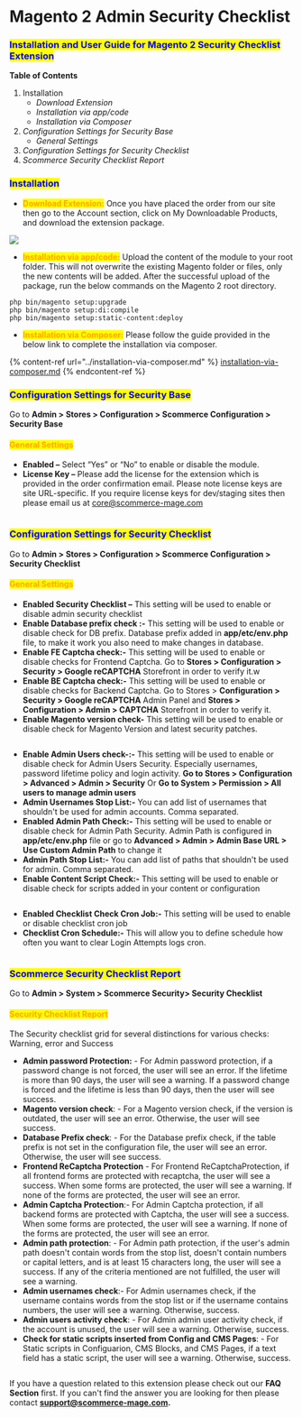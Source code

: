 # Magento 2 Admin Security Checklist

### <mark style="color:blue;">Installation and User Guide for Magento 2 Security Checklist Extension</mark>

**Table of Contents**

1. Installation
   * _Download Extension_
   * _Installation via app/code_&#x20;
   * _Installation via Composer_
2. _Configuration Settings for Security Base_
   * _General Settings_&#x20;
3. _Configuration Settings for Security Checklist_
4. _Scommerce Security Checklist Report_

### <mark style="color:blue;">Installation</mark> <a href="#bookmark0" id="bookmark0"></a>

* <mark style="color:orange;">**Download Extension:**</mark> Once you have placed the order from our site then go to the Account section, click on My Downloadable Products, and download the extension package.

![](../../.gitbook/assets/Download.png)

* <mark style="color:orange;">**Installation via app/code:**</mark> Upload the content of the module to your root folder. This will not overwrite the existing Magento folder or files, only the new contents will be added. After the successful upload of the package, run the below commands on the Magento 2 root directory.

```
php bin/magento setup:upgrade
php bin/magento setup:di:compile
php bin/magento setup:static-content:deploy
```

* <mark style="color:orange;">**Installation via Composer:**</mark> Please follow the guide provided in the below link to complete the installation via composer.

{% content-ref url="../installation-via-composer.md" %}
[installation-via-composer.md](../installation-via-composer.md)
{% endcontent-ref %}

### <mark style="color:blue;">Configuration Settings for Security Base</mark> <a href="#toc_250003" id="toc_250003"></a>

Go to **Admin > Stores > Configuration > Scommerce Configuration > Security Base**

#### <mark style="color:orange;">General Settings</mark> <a href="#toc_250002" id="toc_250002"></a>

* **Enabled –** Select “Yes” or “No” to enable or disable the module.
* **License Key –** Please add the license for the extension which is provided in the order confirmation email. Please note license keys are site URL-specific. If you require license keys for dev/staging sites then please email us at [core@scommerce-mage.com](mailto:core@scommerce-mage.com)

<figure><img src="../../.gitbook/assets/Screen Shot 2023-12-29 at 16.31.46.png" alt=""><figcaption></figcaption></figure>

### <mark style="color:blue;">Configuration Settings for Security Checklist</mark> <a href="#bookmark3" id="bookmark3"></a>

Go to **Admin > Stores > Configuration > Scommerce Configuration > Security Checklist**

#### <mark style="color:orange;">General Settings</mark> <a href="#bookmark4" id="bookmark4"></a>

* **Enabled Security Checklist –** This setting will be used to enable or disable admin security checklist
* **Enable Database prefix check :-** This setting will be used to enable or disable check for DB prefix. Database prefix added in **app/etc/env.php** file, to make it work you also need to make changes in database.
* **Enable FE Captcha check:-** This setting will be used to enable or disable checks for Frontend Captcha. Go to **Stores > Configuration > Security > Google reCAPTCHA** Storefront in order to verify it.w
* **Enable BE Captcha check:-** This setting will be used to enable or disable checks for Backend Captcha. Go to Stores > **Configuration > Security > Google reCAPTCHA** Admin Panel and **Stores > Configuration > Admin > CAPTCHA** Storefront in order to verify it.
* **Enable Magento version check-** This setting will be used to enable or disable check for Magento Version and latest security patches.

<figure><img src="../../.gitbook/assets/image (103).png" alt=""><figcaption></figcaption></figure>

* **Enable Admin Users check-:-** This setting will be used to enable or disable check for Admin Users Security. Especially usernames, password lifetime policy and login activity. **Go to Stores > Configuration > Advanced > Admin > Security** Or **Go to System > Permission > All users to manage admin users**
* **Admin Usernames Stop List:-** You can add list of usernames that shouldn't be used for admin accounts. Comma separated.
* **Enabled Admin Path Check:-** This setting will be used to enable or disable check for Admin Path Security. Admin Path is configured in **app/etc/env.php** file or go to **Advanced > Admin > Admin Base URL > Use Custom Admin Path** to change it
* **Admin Path Stop List:-** You can add list of paths that shouldn't be used for admin. Comma separated.
* **Enable Content Script Check:-** This setting will be used to enable or disable check for scripts added in your content or configuration

<figure><img src="../../.gitbook/assets/image (101).png" alt=""><figcaption></figcaption></figure>

* **Enabled Checklist Check Cron Job:-** This setting will be used to enable or disable checklist cron job
* **Checklist Cron Schedule:-** This will allow you to define schedule how often you want to clear Login Attempts logs cron.

<figure><img src="../../.gitbook/assets/image (102).png" alt=""><figcaption></figcaption></figure>

### <mark style="color:blue;">Scommerce Security Checklist Report</mark> <a href="#toc_250003" id="toc_250003"></a>

Go to **Admin > System > Scommerce Security> Security Checklist**

#### <mark style="color:orange;">Security Checklist Report</mark> <a href="#toc_250002" id="toc_250002"></a>

The Security checklist grid for several distinctions for various checks: Warning, error and Success

* **Admin password Protection:** - For Admin password protection, if a password change is not forced, the user will see an error. If the lifetime is more than 90 days, the user will see a warning. If a password change is forced and the lifetime is less than 90 days, then the user will see success.
* **Magento version check**: - For a Magento version check, if the version is outdated, the user will see an error. Otherwise, the user will see success.
* **Database Prefix check**: - For the Database prefix check, if the table prefix is not set in the configuration file, the user will see an error. Otherwise, the user will see success.
* **Frontend ReCaptcha Protection** - For Frontend ReCaptchaProtection, if all frontend forms are protected with recaptcha, the user will see a success. When some forms are protected, the user will see a warning. If none of the forms are protected, the user will see an error.
* **Admin Captcha Protection**:- For Admin Captcha protection, if all backend forms are protected with Captcha, the user will see a success. When some forms are protected, the user will see a warning. If none of the forms are protected, the user will see an error.
* **Admin path protection**: - For Admin path protection, if the user's admin path doesn't contain words from the stop list, doesn't contain numbers or capital letters, and is at least 15 characters long, the user will see a success. If any of the criteria mentioned are not fulfilled, the user will see a warning.
* **Admin usernames check**:- For Admin usernames check, if the username contains words from the stop list or if the username contains numbers, the user will see a warning. Otherwise, success.
* **Admin users activity check**: - For Admin admin user activity check, if the account is unused, the user will see a warning. Otherwise, success.
* **Check for static scripts inserted from Config and CMS Pages**: - For Static scripts in Configuarion, CMS Blocks, and CMS Pages, if a text field has a static script, the user will see a warning. Otherwise, success.

<figure><img src="../../.gitbook/assets/image (100).png" alt=""><figcaption></figcaption></figure>

If you have a question related to this extension please check out our **FAQ Section** first. If you can't find the answer you are looking for then please contact [**support@scommerce-mage.com**](mailto:core@scommerce-mage.com)**.**
